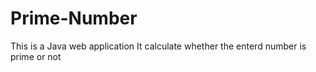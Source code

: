 # Prime-Number
This is a Java web application
It calculate whether the enterd number is prime or not
